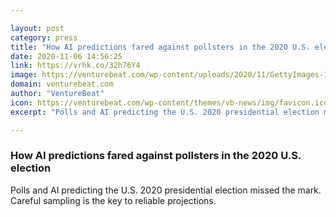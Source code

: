 ```yaml
---

layout: post
category: press
title: "How AI predictions fared against pollsters in the 2020 U.S. election"
date: 2020-11-06 14:56:25
link: https://vrhk.co/32h76Y4
image: https://venturebeat.com/wp-content/uploads/2020/11/GettyImages-1283078276.jpg?w=1200&strip=all
domain: venturebeat.com
author: "VentureBeat"
icon: https://venturebeat.com/wp-content/themes/vb-news/img/favicon.ico
excerpt: "Polls and AI predicting the U.S. 2020 presidential election missed the mark. Careful sampling is the key to reliable projections."

---
```


### How AI predictions fared against pollsters in the 2020 U.S. election

Polls and AI predicting the U.S. 2020 presidential election missed the mark. Careful sampling is the key to reliable projections.
